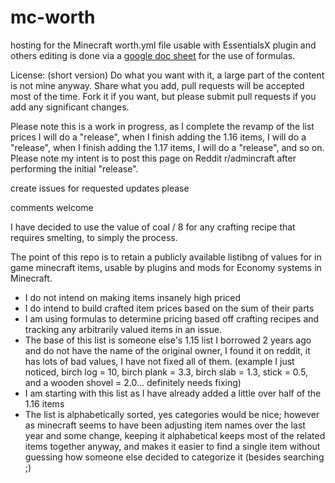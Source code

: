 # mc-worth
hosting for the Minecraft worth.yml file usable with EssentialsX plugin and others
editing is done via a [google doc sheet](https://docs.google.com/spreadsheets/d/1tmtnwctj-IX8_PXGhj87w_ewZYvSXB9fF8CAqP4JElA/edit?usp=sharing) for the use of formulas.

License: (short version) Do what you want with it, a large part of the content is not mine anyway.  Share what you add, pull requests will be accepted most of the time.  Fork it if you want, but please submit pull requests if you add any significant changes.

Please note this is a work in progress, as I complete the revamp of the list prices I will do a "release", when I finish adding the 1.16 items, I will do a "release", when I finish adding the 1.17 items, I will do a "release", and so on.  Please note my intent is to post this page on Reddit r/admincraft after performing the initial "release".

create issues for requested updates please

comments welcome

I have decided to use the value of coal / 8 for any crafting recipe that requires smelting, to simply the process.

The point of this repo is to retain a publicly available listibng of values for in game minecraft items, usable by plugins and mods for Economy systems in Minecraft.


- I do not intend on making items insanely high priced
- I do intend to build crafted item prices based on the sum of their parts
- I am using formulas to determine pricing based off crafting recipes and tracking any arbitrarily valued items in an issue.
- The base of this list is someone else's 1.15 list I borrowed 2 years ago and do not have the name of the original owner, I found it on reddit, it has lots of bad values, I have not fixed all of them. (example I just noticed, birch log = 10, birch plank = 3.3, birch slab = 1.3, stick = 0.5, and a wooden shovel = 2.0... definitely needs fixing)
- I am starting with this list as I have already added a little over half of the 1.16 items
- The list is alphabetically sorted, yes categories would be nice; however as minecraft seems to have been adjusting item names over the last year and some change, keeping it alphabetical keeps most of the related items together anyway, and makes it easier to find a single item without guessing how someone else decided to categorize it (besides searching ;)
